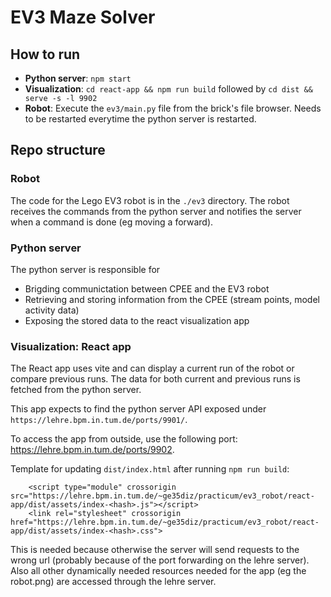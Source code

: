 # EV3 Maze Solver

## How to run

* **Python server**: `npm start`
* **Visualization**: `cd react-app && npm run build` followed by `cd dist && serve -s -l 9902` 
* **Robot**: Execute the `ev3/main.py` file from the brick's file browser. Needs to be restarted everytime the python server is restarted.


## Repo structure

### Robot

The code for the Lego EV3 robot is in the `./ev3` directory. The robot receives the commands from the python server and notifies the server when a command is done (eg moving a forward).

### Python server

The python server is responsible for 
- Brigding communictation between CPEE and the EV3 robot
- Retrieving and storing information from the CPEE (stream points, model activity data)
- Exposing the stored data to the react visualization app


### Visualization: React app

The React app uses vite and can display a current run of the robot or compare previous runs. The data for both current and previous runs is fetched from the python server.

This app expects to find the python server API exposed under `https://lehre.bpm.in.tum.de/ports/9901/`. 

To access the app from outside, use the following port: https://lehre.bpm.in.tum.de/ports/9902.


Template for updating `dist/index.html` after running `npm run build`:
```
    <script type="module" crossorigin src="https://lehre.bpm.in.tum.de/~ge35diz/practicum/ev3_robot/react-app/dist/assets/index-<hash>.js"></script>
    <link rel="stylesheet" crossorigin href="https://lehre.bpm.in.tum.de/~ge35diz/practicum/ev3_robot/react-app/dist/assets/index-<hash>.css">
```

This is needed because otherwise the server will send requests to the wrong url (probably because of the port forwarding on the lehre server).
Also all other dynamically needed resources needed for the app (eg the robot.png) are accessed through the lehre server.

